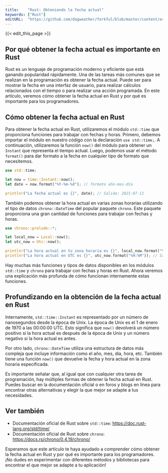```yaml
---
title:    "Rust: Obteniendo la fecha actual"
keywords: ["Rust"]
editURL:  "https://github.com/dogweather/forkful/blob/master/content/es/rust/getting-the-current-date.md"
---
```


{{< edit_this_page >}}

## Por qué obtener la fecha actual es importante en Rust

Rust es un lenguaje de programación moderno y eficiente que está ganando popularidad rápidamente. Una de las tareas más comunes que se realizan en la programación es obtener la fecha actual. Puede ser para mostrar la fecha en una interfaz de usuario, para realizar cálculos relacionados con el tiempo o para realizar una acción programada. En este artículo, veremos cómo obtener la fecha actual en Rust y por qué es importante para los programadores.

## Cómo obtener la fecha actual en Rust

Para obtener la fecha actual en Rust, utilizaremos el módulo `std::time` que proporciona funciones para trabajar con fechas y horas. Primero, debemos importar el módulo en nuestro código con la declaración `use std::time;`. A continuación, utilizaremos la función `now()` del módulo para obtener un `Instant` que representa el tiempo actual. Luego, podemos usar el método `format()` para dar formato a la fecha en cualquier tipo de formato que necesitemos.

```Rust
use std::time;

let now = time::Instant::now();
let date = now.format("%Y-%m-%d"); // formato año-mes-día

println!("La fecha actual es {}", date); // Salida: 2021-07-11
```

También podemos obtener la hora actual en varias zonas horarias utilizando el tipo de datos `chrono::DateTime` del popular paquete `chrono`. Este paquete proporciona una gran cantidad de funciones para trabajar con fechas y horas.

```Rust
use chrono::prelude::*;

let local_now = Local::now();
let utc_now = Utc::now();

println!("La hora actual en tu zona horaria es {}", local_now.format("%H:%M")); // Salida: 16:35
println!("La hora actual en UTC es {}", utc_now.format("%H:%M")); // Salida: 20:35
```

Hay muchas más funciones y tipos de datos disponibles en los módulos `std::time` y `chrono` para trabajar con fechas y horas en Rust. Ahora veremos una explicación más profunda de cómo funcionan internamente estas funciones.

## Profundizando en la obtención de la fecha actual en Rust

Internamente, `std::time::Instant` es representado por un número de nanosegundos desde la época de Unix. La época de Unix es el 1 de enero de 1970 a las 00:00:00 UTC. Esto significa que `now()` devolverá un número positivo si la hora actual es después de la época de Unix y un número negativo si la hora actual es antes.

Por otro lado, `chrono::DateTime` utiliza una estructura de datos más compleja que incluye información como el año, mes, día, hora, etc. También tiene una función `now()` que devuelve la fecha y hora actual en la zona horaria especificada.

Es importante señalar que, al igual que con cualquier otra tarea de programación, hay múltiples formas de obtener la fecha actual en Rust. Puedes buscar en la documentación oficial o en foros y blogs en línea para encontrar otras alternativas y elegir la que mejor se adapte a tus necesidades.

## Ver también

- Documentación oficial de Rust sobre `std::time`: https://doc.rust-lang.org/std/time/
- Documentación oficial de Rust sobre `chrono`: https://docs.rs/chrono/0.4.19/chrono/

Esperamos que este artículo te haya ayudado a comprender cómo obtener la fecha actual en Rust y por qué es importante para los programadores. ¡No dudes en experimentar con diferentes métodos y bibliotecas para encontrar el que mejor se adapte a tu aplicación!